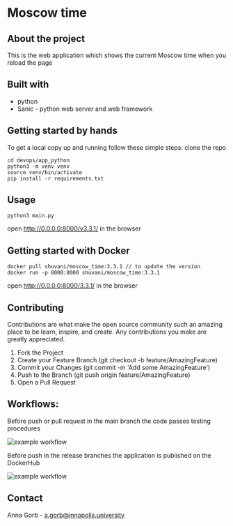 # Moscow time

## About the project
This is the web application which shows the current Moscow time when you reload the page

## Built with
- python
- Sanic - python web server and web framework

## Getting started by hands
To get a local copy up and running follow these simple steps:
clone the repo
```
cd devops/app_python
python3 -m venv venv
source venv/bin/activate
pip install -r requirements.txt
```

## Usage
```
python3 main.py
```
open http://0.0.0.0:8000/v3.3.1/ in the browser

## Getting started with Docker
```
docker pull shuvani/moscow_time:3.3.1 // to update the version
docker run -p 8000:8000 shuvani/moscow_time:3.3.1
```
open http://0.0.0.0:8000/3.3.1/ in the browser

## Contributing
Contributions are what make the open source community such an amazing place to be learn, inspire, and create. Any contributions you make are greatly appreciated.

1. Fork the Project
2. Create your Feature Branch (git checkout -b feature/AmazingFeature)
3. Commit your Changes (git commit -m 'Add some AmazingFeature')
4. Push to the Branch (git push origin feature/AmazingFeature)
5. Open a Pull Request

## Workflows:
Before push or pull request in the main branch the code passes testing procedures

![example workflow](https://github.com/Shuvani/devops/actions/workflows/publish.yaml/badge.svg)

Before push in the release branches the application is published on the DockerHub

![example workflow](https://github.com/Shuvani/devops/actions/workflows/testing.yaml/badge.svg)

## Contact
Anna Gorb - a.gorb@innopolis.university
